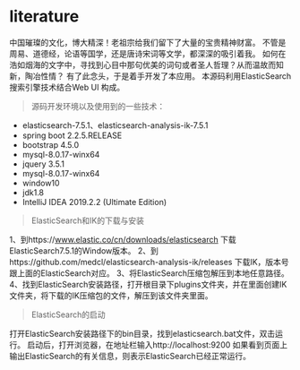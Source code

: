 # literature
中国璀璨的文化，博大精深！老祖宗给我们留下了大量的宝贵精神财富。
不管是周易、道德经，论语等国学，还是唐诗宋词等文学，都深深的吸引着我。
如何在浩如烟海的文字中，寻找到心目中那句优美的词句或者圣人哲理？从而温故而知新，陶冶性情？
有了此念头，于是着手开发了本应用。
本源码利用ElasticSearch搜索引擎技术结合Web UI 构成。

> 源码开发环境以及使用到的一些技术：

 - elasticsearch-7.5.1、elasticsearch-analysis-ik-7.5.1 
 - spring boot 2.2.5.RELEASE
 - bootstrap 4.5.0
 - mysql-8.0.17-winx64
 - jquery 3.5.1
 - mysql-8.0.17-winx64
 - window10
 - jdk1.8
 - IntelliJ IDEA 2019.2.2 (Ultimate Edition)

> ElasticSearch和IK的下载与安装

1、到https://www.elastic.co/cn/downloads/elasticsearch 下载ElasticSearch7.5.1的Window版本。
2、到https://github.com/medcl/elasticsearch-analysis-ik/releases 下载IK，版本号跟上面的ElasticSearch对应。
3、将ElasticSearch压缩包解压到本地任意路径。
4、找到ElasticSearch安装路径，打开根目录下plugins文件夹，并在里面创建IK文件夹，将下载的IK压缩包的文件，解压到该文件夹里面。

> ElasticSearch的启动

打开ElasticSearch安装路径下的bin目录，找到elasticsearch.bat文件，双击运行。
启动后，打开浏览器，在地址栏输入http://localhost:9200 如果看到页面上输出ElasticSearch的有关信息，则表示ElasticSearch已经正常运行。
